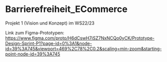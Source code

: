 # Barrierefreiheit_ECommerce
Projekt 1 (Vision und Konzept) im WS22/23


Link zum Figma-Prototypen:
https://www.figma.com/proto/H6dCswH7iSZ7NxNCQo0yCK/Prototype-Design-Sprint-P1?page-id=0%3A1&node-id=39%3A745&viewport=469%2C78%2C0.2&scaling=min-zoom&starting-point-node-id=39%3A745
